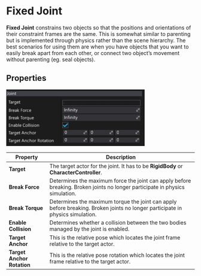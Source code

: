 # Fixed Joint

**Fixed Joint** constrains two objects so that the positions and orientations of their constraint frames are the same. This is somewhat similar to parenting but is implemented through physics rather than the scene hierarchy. The best scenarios for using them are when you have objects that you want to easily break apart from each other, or connect two object’s movement without parenting (eg. seal objects).

## Properties

![Properties](media/fixed-joint-properties.jpg)

| Property | Description |
|--------|--------|
| **Target** | The target actor for the joint. It has to be **RigidBody** or **CharacterController**. |
| **Break Force** | Determines the maximum force the joint can apply before breaking. Broken joints no longer participate in physics simulation. |
| **Break Torque** | Determines the maximum torque the joint can apply before breaking. Broken joints no longer participate in physics simulation. |
| **Enable Collision** | Determines whether a collision between the two bodies managed by the joint is enabled. |
| **Target Anchor** | This is the relative pose which locates the joint frame relative to the target actor. |
| **Target Anchor Rotation** | This is the relative pose rotation which locates the joint frame relative to the target actor. |

